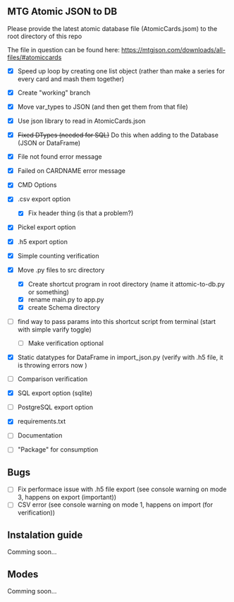 ## MTG Atomic JSON to DB

Please provide the latest atomic database file (AtomicCards.jsom) to the root directory of this repo

The file in question can be found here:
https://mtgjson.com/downloads/all-files/#atomiccards


- [X] Speed up loop by creating one list object (rather than make a series for every card and mash them together) 
- [X] Create "working" branch
- [X] Move var_types to JSON (and then get them from that file)
- [X] Use json library to read in AtomicCards.json
- [X] <del>Fixed DTypes (needed for SQL)</del> Do this when adding to the Database (JSON or DataFrame)
- [X] File not found error message
- [X] Failed on CARDNAME error message
- [X] CMD Options
- [X] .csv export option
    - [X] Fix header thing (is that a problem?)
- [X] Pickel export option
- [X] .h5 export option
- [X] Simple counting verification
- [X] Move .py files to src directory
    - [X] Create shortcut program in root directory (name it attomic-to-db.py or something)
    - [X] rename main.py to app.py
    - [X] create Schema directory
- [ ] find way to pass params into this shortcut script from terminal (start with simple varify toggle)
    - [ ] Make verification optional
- [X] Static datatypes for DataFrame in import_json.py (verify with .h5 file, it is throwing errors now )
- [ ] Comparison verification
- [X] SQL export option (sqlite)
- [ ] PostgreSQL export option
- [X] requirements.txt
- [ ] Documentation
- [ ] "Package" for consumption


## Bugs
- [ ] Fix performace issue with .h5 file export (see console warning on mode 3, happens on export (important))
- [ ] CSV error (see console warning on mode 1, happens on import (for verification))
## Instalation guide
Comming soon...

## Modes
Comming soon...
